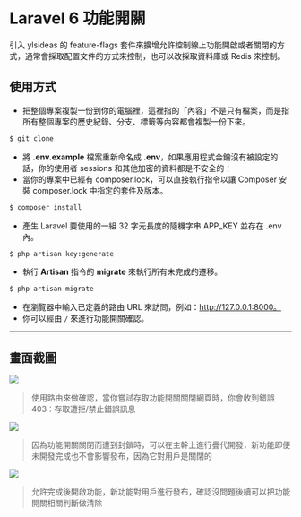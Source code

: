 # Laravel 6 功能開關

引入 ylsideas 的 feature-flags 套件來擴增允許控制線上功能開啟或者關閉的方式，通常會採取配置文件的方式來控制，也可以改採取資料庫或 Redis 來控制。

## 使用方式
- 把整個專案複製一份到你的電腦裡，這裡指的「內容」不是只有檔案，而是指所有整個專案的歷史紀錄、分支、標籤等內容都會複製一份下來。
```sh
$ git clone
```
- 將 __.env.example__ 檔案重新命名成 __.env__，如果應用程式金鑰沒有被設定的話，你的使用者 sessions 和其他加密的資料都是不安全的！
- 當你的專案中已經有 composer.lock，可以直接執行指令以讓 Composer 安裝 composer.lock 中指定的套件及版本。
```sh
$ composer install
```
- 產⽣ Laravel 要使用的一組 32 字元長度的隨機字串 APP_KEY 並存在 .env 內。
```sh
$ php artisan key:generate
```
- 執行 __Artisan__ 指令的 __migrate__ 來執行所有未完成的遷移。
```sh
$ php artisan migrate
```
- 在瀏覽器中輸入已定義的路由 URL 來訪問，例如：http://127.0.0.1:8000。
- 你可以經由 `/` 來進行功能開關確認。

----

## 畫面截圖
![](https://i.imgur.com/nAdlbXm.png)
> 使用路由來做確認，當你嘗試存取功能開關關閉網頁時，你會收到錯誤 403︰存取遭拒/禁止錯誤訊息

![](https://i.imgur.com/Uq5ht0x.png)
> 因為功能開關關閉而遭到封鎖時，可以在主幹上進行疊代開發，新功能即便未開發完成也不會影響發布，因為它對用戶是關閉的

![](https://i.imgur.com/6TdO52K.png)
> 允許完成後開啟功能，新功能對用戶進行發布，確認沒問題後續可以把功能開關相關判斷做清除
